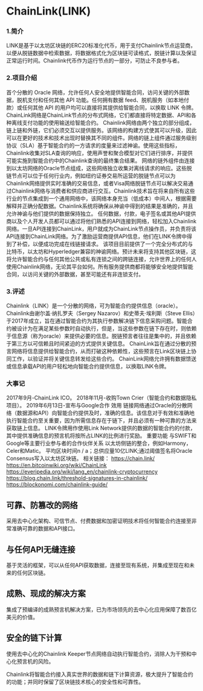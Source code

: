 # ChainLink(LINK)

### 1.简介

LINK是基于以太坊区块链的ERC20标准化代币，用于支付Chainlink节点运营商，以便从脱链数据中检索数据，将数据格式化为区块链可读格式，脱链计算以及保证正常运行时间。Chainlink代币作为运行节点的一部分，可防止不良参与者。

### 2.项目介绍

首个分散的 Oracle 网络，允许任何人安全地提供智能合同，访问关键的外部数据，脱机支付和任何其他 API 功能。任何拥有数据 feed、脱机服务（如本地付款）或任何其他 API 的用户均可以直接将其提供给智能合同，以换取 LINK 令牌。
ChainLink网络是ChainLink节点的分布式网络，它们都直接将特定数据、API和各种离线支付功能的使用输送给智能合约。
Chainlink网络由两个独立的部分组成，链上链和外链，它们必须交互以提供服务。该网络的构建方式使其可以升级，因此可以在更好的技术和技术出现时替换其不同的组件。网络的链上组件通过服务级别协议（SLA）基于智能合约的一方请求的度量来过滤神谕。使用这些指标，Chainlink收集对SLA查询的响应，使用声誉和聚合模型对它们进行排序，并提供可能实施到智能合约中的Chainlink查询的最终集合结果。
网络的链外组件由连接到以太坊网络的Oracle节点组成，这些网络独立收集对离线请求的响应。这些脱链节点可以位于任何行业内，例如纽约证券交易所运营的脱链节点可以为Chainlink网络提供实时准确的交易信息，或者Visa网络脱链节点可以解决交易通过Chainlink网络与消费者和供应商进行交互。Chainlink技术旨在将来自所有这些行业的节点集成到一个通用网络中，该网络本身充当（低成本）中间人，根据需要解释并正确分配数据。Chainlink系统将确保从神谕中得到的结果是准确的，并且允许神谕与他们提供的数据保持独立。
任何数据，付款，电子签名或其他API提供商以及个人开发人员都可以通过将他们熟悉的API连接到网络，轻松加入Chainlink网络。一旦API连接到ChainLink，用户就成为ChainLink节点操作员，并负责将该API连接到ChainLink网络。为了激励运营商提供API信息，他们在LINK令牌中得到了补偿，以便成功完成在线链接请求。
该项目目前提供了一个完全分布式的与比特币，以太坊和Hyperledger兼容的神谕网络。预计未来将支持其他区块链，这将允许智能合约与任何其他公共或私有连锁之间的跨链连接，允许世界上的任何人使用Chainlink网络，无论其平台如何。所有服务提供商都将能够安全地提供智能合同，以访问关键的外部数据，甚至可能还有非连锁支付。

### 3.评述

Chainlink（LINK）是一个分散的网络，可为智能合约提供信息（oracle）。 Chainlink由谢尔盖·纳扎罗夫（Sergey Nazarov）和史蒂夫·埃利斯（Steve Ellis）于2017年成立，旨在通过智能合约为其执行参数解决链下信息采购问题。智能合约被设计为在满足某些参数时自动执行，但是，当这些参数在链下存在时，则依赖于信息源（称为oracle）来提供必要的信息。脱链预言者往往是集中的，并且依赖于第三方以可信赖且时间紧迫的方式提供关键信息。 ChainLink旨在通过分散的预言网络将信息提供给智能合约，从而打破这种依赖性，这些预言在Link区块链上协同工作，以验证并将关键信息转发给这些合约。 ChainLink网络允许拥有数据馈送或信息承载API的用户轻松地向智能合约提供信息，以换取LINK令牌。

### 大事记
2017年9月-ChainLink ICO。
2018年11月-收购Town Crier（智能合约和数据隐私项目）。
2019年6月13日-宣布与Google合作
效用
链接网络通过Oracle的分散网络（数据源和API）向智能合约提供及时，准确的信息。该信息对于有效和准确地执行智能合约至关重要，因为所需信息存在于链下，并且必须有一种可靠的方法来获取链上信息。 LINK令牌用作使用Link Network提供的数据的智能合约的付款，其中提供准确信息的预言机将按所占LINK的比例进行奖励。
重要功能
与SWIFT和Google等主要行业参与者的合作伙伴关系
以太坊侧链的整合，例如Harmony，Celer和Matic。
平均区块时间n / a；总供应量10亿LINK;通过阈值签名将Oracle Consensus写入以太坊区块链。
相关链接：
https://chain.link/
https://en.bitcoinwiki.org/wiki/ChainLink
https://everipedia.org/wiki/lang_en/chainlink-cryptocurrency
https://blog.chain.link/threshold-signatures-in-chainlink/
https://blockonomi.com/chainlink-guide/

## 可靠、防篡改的网络

采用去中心化架构、可信节点、付费数据和加密证明技术将任何智能合约连接至非常准确可靠的数据和API接口。

## 与任何API无缝连接

基于灵活的框架，可以从任何API获取数据，连接至现有系统，并集成至现在和未来的任何区块链。

## 成熟、现成的解决方案

集成了预编译的成熟预言机解决方案，已为市场领先的去中心化应用保障了数百亿美元的价值。

## 安全的链下计算

使用去中心化的Chainlink Keeper节点网络自动执行智能合约，消除人为干预和中心化预言机的风险。

Chainlink将智能合约接入真实世界的数据和链下计算资源，极大提升了智能合约的功能；并同时保留了区块链技术核心的安全性和可靠性。
